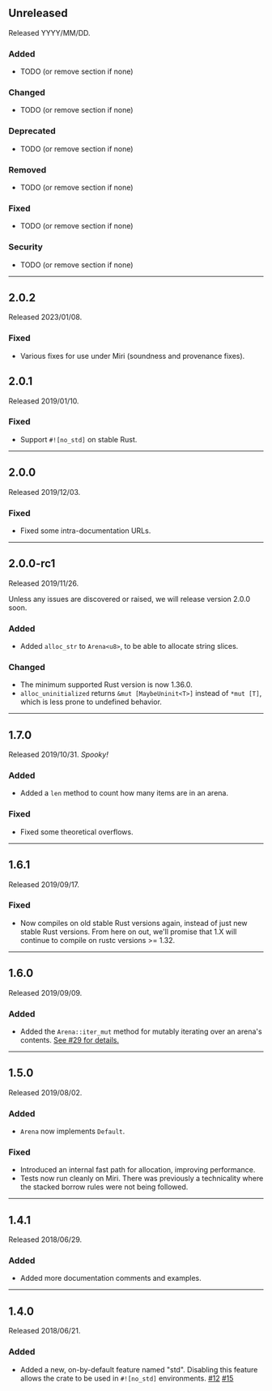 ## Unreleased

Released YYYY/MM/DD.

### Added

* TODO (or remove section if none)

### Changed

* TODO (or remove section if none)

### Deprecated

* TODO (or remove section if none)

### Removed

* TODO (or remove section if none)

### Fixed

* TODO (or remove section if none)

### Security

* TODO (or remove section if none)

--------------------------------------------------------------------------------

## 2.0.2

Released 2023/01/08.

### Fixed

* Various fixes for use under Miri (soundness and provenance fixes).

## 2.0.1

Released 2019/01/10.

### Fixed

* Support `#![no_std]` on stable Rust.

--------------------------------------------------------------------------------

## 2.0.0

Released 2019/12/03.

### Fixed

* Fixed some intra-documentation URLs.

--------------------------------------------------------------------------------

## 2.0.0-rc1

Released 2019/11/26.

Unless any issues are discovered or raised, we will release version 2.0.0 soon.

### Added

* Added `alloc_str` to `Arena<u8>`, to be able to allocate string slices.

### Changed

* The minimum supported Rust version is now 1.36.0.
* `alloc_uninitialized` returns `&mut [MaybeUninit<T>]` instead of `*mut [T]`,
  which is less prone to undefined behavior.

--------------------------------------------------------------------------------

## 1.7.0

Released 2019/10/31. *Spooky!*

### Added

* Added a `len` method to count how many items are in an arena.

### Fixed

* Fixed some theoretical overflows.

--------------------------------------------------------------------------------

## 1.6.1

Released 2019/09/17.

### Fixed

* Now compiles on old stable Rust versions again, instead of just new stable
  Rust versions. From here on out, we'll promise that 1.X will continue to
  compile on rustc versions >= 1.32.

--------------------------------------------------------------------------------

## 1.6.0

Released 2019/09/09.

### Added

* Added the `Arena::iter_mut` method for mutably iterating over an arena's
  contents. [See #29 for
  details.](https://github.com/thomcc/rust-typed-arena/pull/29)

--------------------------------------------------------------------------------

## 1.5.0

Released 2019/08/02.

### Added

* `Arena` now implements `Default`.

### Fixed

* Introduced an internal fast path for allocation, improving performance.
* Tests now run cleanly on Miri. There was previously a technicality where
  the stacked borrow rules were not being followed.

--------------------------------------------------------------------------------

## 1.4.1

Released 2018/06/29.

### Added

* Added more documentation comments and examples.

--------------------------------------------------------------------------------

## 1.4.0

Released 2018/06/21.

### Added

* Added a new, on-by-default feature named "std". Disabling this feature allows
  the crate to be used in `#![no_std]` environments. [#12][] [#15][]

[#12]: https://github.com/thomcc/rust-typed-arena/pull/12
[#15]: https://github.com/thomcc/rust-typed-arena/pull/15
